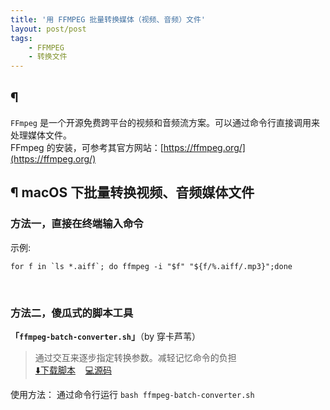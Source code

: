 ```yaml
---
title: '用 FFMPEG 批量转换媒体（视频、音频）文件'
layout: post/post
tags: 
    - FFMPEG
    - 转换文件
---
```


## &para;

`FFmpeg` 是一个开源免费跨平台的视频和音频流方案。可以通过命令行直接调用来处理媒体文件。  
FFmpeg 的安装，可参考其官方网站：[https://ffmpeg.org/](https://ffmpeg.org/)  


## &para; macOS 下批量转换视频、音频媒体文件

### 方法一，直接在终端输入命令

示例:  
```shell
for f in `ls *.aiff`; do ffmpeg -i "$f" "${f/%.aiff/.mp3}";done
```

&nbsp;

### 方法二，傻瓜式的脚本工具

**「`ffmpeg-batch-converter.sh`」**（by 穿卡芦苇）  
> 通过交互来逐步指定转换参数。减轻记忆命令的负担   
> [⬇️下载脚本](/download/ffmpeg-batch-converter_v20200128.sh)
&nbsp;&nbsp;
[💻源码](https://github.com/NodeWee/macOS-Workflow/blob/master/ffmpeg-batch-converter.sh)  

使用方法： 通过命令行运行 `bash ffmpeg-batch-converter.sh`